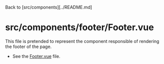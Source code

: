 Back to [src/components][../README.md]

# src/components/footer/Footer.vue

This file is pretended to represent the component responsible of rendering the footer of the page.

- See the [Footer.vue](./Footer.vue) file.